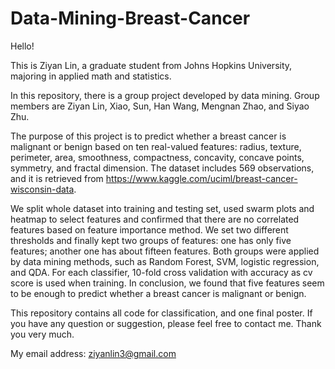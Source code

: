 # Data-Mining-Breast-Cancer

Hello! 

This is Ziyan Lin, a graduate student from Johns Hopkins University, majoring in applied math and statistics.

In this repository, there is a group project developed by data mining. Group members are Ziyan Lin, Xiao, Sun, Han Wang, Mengnan Zhao, and Siyao Zhu.

The purpose of this project is to predict whether a breast cancer is malignant or benign based on ten real-valued features: radius, texture, perimeter, area, smoothness, compactness, concavity, concave points, symmetry, and fractal dimension. The dataset includes 569 observations, and it is retrieved from https://www.kaggle.com/uciml/breast-cancer-wisconsin-data.

We split whole dataset into training and testing set, used swarm plots and heatmap to select features and confirmed that there are no correlated features based on feature importance method. We set two different thresholds and finally kept two groups of features: one has only five features; another one has about fifteen features. Both groups were applied by data mining methods, such as Random Forest, SVM, logistic regression, and QDA. For each classifier, 10-fold cross validation with accuracy as cv score is used when training. In conclusion, we found that five features seem to be enough to predict whether a breast cancer is malignant or benign.

This repository contains all code for classification, and one final poster. If you have any question or suggestion, please feel free to contact me. Thank you very much.

My email address: ziyanlin3@gmail.com


